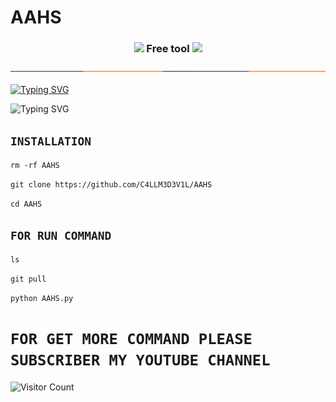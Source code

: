 # AAHS
<h3 align="center">
  <img src="https://emoji.discord.st/emojis/768b108d-274f-4f44-a634-8477b16efce7.gif" width="30">
   Free tool
  <img src="https://emoji.discord.st/emojis/768b108d-274f-4f44-a634-8477b16efce7.gif" width="30">
</h3>
 
<img align="center" alt="line" src="https://github.com/DalpatRathore/dalpatrathore/blob/main/assets/images/line-1.svg">
 
[![Typing SVG](https://readme-typing-svg.herokuapp.com?color=%23F70B10&size=27&lines=Free+For+All;Don't+forget+to+follow)](https://git.io/typing-svg)


![Typing SVG](https://readme-typing-svg.herokuapp.com?font=Neuton&size=25&color=30FF40&background=000000&center=true&vCenter=true&width=360&height=60&lines=Hello+World%2C+SECDET+Here;today+I+will+Give+you+;how+to+Clone+EMAIL+FILE+PUBLIC+COMMAND+Id+%3Av)


## ``INSTALLATION``

`rm -rf AAHS`

`git clone https://github.com/C4LLM3D3V1L/AAHS`

`cd AAHS`

## ``FOR RUN COMMAND``
`ls`

`git pull`

`python AAHS.py`


# `FOR GET MORE COMMAND PLEASE SUBSCRIBER MY YOUTUBE CHANNEL`





![Visitor Count](https://profile-counter.glitch.me/C4LLM3D3V1L/count.svg)
